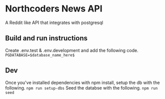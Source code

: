 # Northcoders News API
A Reddit like API that integrates with postgresql

## Build and run instructions
Create .env.test & .env.development and add the following code.
`PGDATABASE=$database_name_here$`

## Dev
Once you've installed dependencies with npm install, setup the db with the following.
`npm run setup-dbs`
Seed the databse with the following.
`npm run seed`

